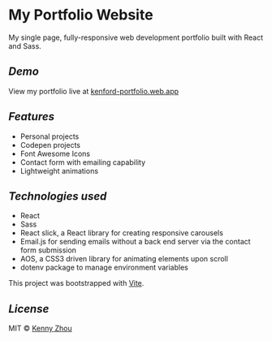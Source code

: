 # My Portfolio Website

My single page, fully-responsive web development portfolio built with React and Sass.

## *Demo*
View my portfolio live at [kenford-portfolio.web.app](kenford-portfolio.web.app)

## *Features*
* Personal projects
* Codepen projects
* Font Awesome Icons
* Contact form with emailing capability
* Lightweight animations 

## *Technologies used*
* React
* Sass
* React slick, a React library for creating responsive carousels
* Email.js for sending emails without a back end server via the contact form submission
* AOS, a CSS3 driven library for animating elements upon scroll
* dotenv package to manage environment variables

This project was bootstrapped with [Vite](https://github.com/vitejs/vite).

## *License*
MIT © [Kenny Zhou](https://github.com/kenford20)
